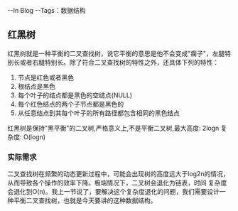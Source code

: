 --In Blog
--Tags：数据结构

## 红黑树
红黑树就是一种平衡的二叉查找树，说它平衡的意思是他不会变成"瘸子"，左腿特别长或者右腿特别长。除了符合二叉查找树的特性之外，还具体下列的特性：
1. 节点是红色或者黑色
2. 根结点是黑色
3. 每个叶子的结点都是黑色的空结点(NULL)
4. 每个红色结点的两个子节点都是黑色的
5. 从任意结点到其每个叶子的所有路径都包含相同的黑色结点

红黑树是保持"黑平衡"的二叉树,严格意义上,不是平衡二叉树,最大高度: 2logn  复杂度: O(logn)




### 实际需求
二叉查找树在频繁的动态更新过程中，可能会出现树的高度远大于log2n的情况，从而导致各个操作的效率下降。极端情况下，二叉树会退化为链表，时间 
复杂度会退化到O(n)。我上一节说了，要解决这个复杂度退化的问题，我们需要设计一种平衡二叉查找树，也就是今天要讲的这种数据结构。




###